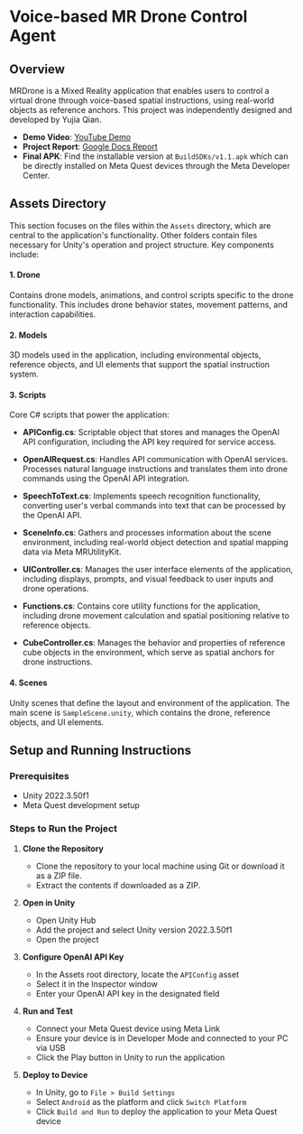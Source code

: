# Voice-based MR Drone Control Agent

## Overview
MRDrone is a Mixed Reality application that enables users to control a virtual drone through voice-based spatial instructions, using real-world objects as reference anchors. This project was independently designed and developed by Yujia Qian.

- **Demo Video**: [YouTube Demo](https://youtu.be/vn8-CInzByg)
- **Project Report**: [Google Docs Report](https://docs.google.com/document/d/1BuWmL3Te1N_GTQz21ap-sFwEYuVOMiMqNWNhw17zYbE/edit?usp=sharing)
- **Final APK**: Find the installable version at `BuildSDKs/v1.1.apk` which can be directly installed on Meta Quest devices through the Meta Developer Center.

## Assets Directory
This section focuses on the files within the `Assets` directory, which are central to the application's functionality. Other folders contain files necessary for Unity's operation and project structure. Key components include:

#### 1. Drone
Contains drone models, animations, and control scripts specific to the drone functionality. This includes drone behavior states, movement patterns, and interaction capabilities.

#### 2. Models
3D models used in the application, including environmental objects, reference objects, and UI elements that support the spatial instruction system.

#### 3. Scripts
Core C# scripts that power the application:

- **APIConfig.cs**: Scriptable object that stores and manages the OpenAI API configuration, including the API key required for service access.

- **OpenAIRequest.cs**: Handles API communication with OpenAI services. Processes natural language instructions and translates them into drone commands using the OpenAI API integration.

- **SpeechToText.cs**: Implements speech recognition functionality, converting user's verbal commands into text that can be processed by the OpenAI API.

- **SceneInfo.cs**: Gathers and processes information about the scene environment, including real-world object detection and spatial mapping data via Meta MRUtilityKit.

- **UIController.cs**: Manages the user interface elements of the application, including displays, prompts, and visual feedback to user inputs and drone operations.

- **Functions.cs**: Contains core utility functions for the application, including drone movement calculation and spatial positioning relative to reference objects.

- **CubeController.cs**: Manages the behavior and properties of reference cube objects in the environment, which serve as spatial anchors for drone instructions.


#### 4. Scenes
Unity scenes that define the layout and environment of the application. The main scene is `SampleScene.unity`, which contains the drone, reference objects, and UI elements.

## Setup and Running Instructions

### Prerequisites
- Unity 2022.3.50f1
- Meta Quest development setup

### Steps to Run the Project
1. **Clone the Repository**
   - Clone the repository to your local machine using Git or download it as a ZIP file.
   - Extract the contents if downloaded as a ZIP.

2. **Open in Unity**
   - Open Unity Hub
   - Add the project and select Unity version 2022.3.50f1
   - Open the project

3. **Configure OpenAI API Key**
   - In the Assets root directory, locate the `APIConfig` asset
   - Select it in the Inspector window
   - Enter your OpenAI API key in the designated field

4. **Run and Test**
    - Connect your Meta Quest device using Meta Link
    - Ensure your device is in Developer Mode and connected to your PC via USB
    - Click the Play button in Unity to run the application

5. **Deploy to Device**
   - In Unity, go to `File > Build Settings`
   - Select `Android` as the platform and click `Switch Platform`
   - Click `Build and Run` to deploy the application to your Meta Quest device
